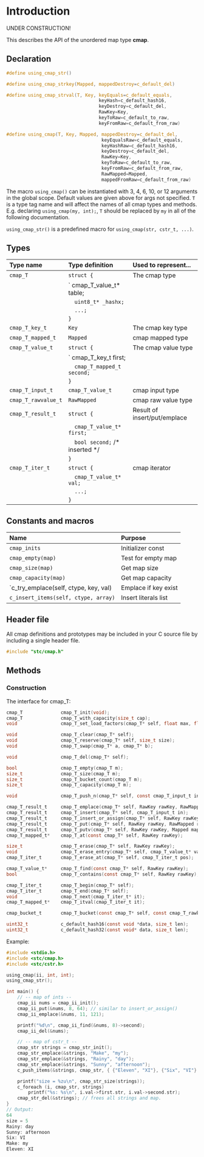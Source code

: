 # Introduction

UNDER CONSTRUCTION!

This describes the API of the unordered map type **cmap**.

## Declaration

```c
#define using_cmap_str()

#define using_cmap_strkey(Mapped, mappedDestroy=c_default_del)

#define using_cmap_strval(T, Key, keyEquals=c_default_equals,
                                  keyHash=c_default_hash16,
                                  keyDestroy=c_default_del,
                                  RawKey=Key,
                                  keyToRaw=c_default_to_raw,
                                  keyFromRaw=c_default_from_raw)

#define using_cmap(T, Key, Mapped, mappedDestroy=c_default_del,
                                   keyEqualsRaw=c_default_equals,
                                   keyHashRaw=c_default_hash16,
                                   keyDestroy=c_default_del,
                                   RawKey=Key,
                                   keyToRaw=c_default_to_raw,
                                   keyFromRaw=c_default_from_raw,
                                   RawMapped=Mapped,
                                   mappedFromRaw=c_default_from_raw)
```
The macro `using_cmap()` can be instantiated with 3, 4, 6, 10, or 12 arguments in the global scope.
Default values are given above for args not specified. `T` is a type tag name and
will affect the names of all cmap types and methods. E.g. declaring `using_cmap(my, int);`, `T` should
be replaced by `my` in all of the following documentation.

`using_cmap_str()` is a predefined macro for `using_cmap(str, cstr_t, ...)`.

## Types

| Type name            | Type definition                       | Used to represent...               |
|:---------------------|:--------------------------------------|:-----------------------------------|
| `cmap_T`             | `struct {`                            | The cmap type                      |
|                      | `  cmap_T_value_t* table;             |                                    |
|                      | `  uint8_t* _hashx;`                  |                                    |
|                      | `  ...;`                              |                                    |
|                      | `}`                                   |                                    |
| `cmap_T_key_t`       | `Key`                                 | The cmap key type                  |
| `cmap_T_mapped_t`    | `Mapped`                              | cmap mapped type                   |
| `cmap_T_value_t`     | `struct {`                            | The cmap value type                |
|                      | `  cmap_T_key_t first;                |                                    |
|                      | `  cmap_T_mapped_t second;`           |                                    |
|                      | `}`                                   |                                    |
| `cmap_T_input_t`     | `cmap_T_value_t`                      | cmap input type                    |
| `cmap_T_rawvalue_t`  | `RawMapped`                           | cmap raw value type                |
| `cmap_T_result_t`    | `struct {`                            | Result of insert/put/emplace       |
|                      | `  cmap_T_value_t* first;`            |                                    |
|                      | `  bool second;` /* inserted */       |                                    |
|                      | `}`                                   |                                    |
| `cmap_T_iter_t`      | `struct {`                            | cmap iterator                      |
|                      | `  cmap_T_value_t* val;`              |                                    |
|                      | `  ...;`                              |                                    |
|                      | `}`                                   |                                    |

## Constants and macros

| Name                                            | Purpose                |
|:------------------------------------------------|:-----------------------|
|  `cmap_inits`                                   | Initializer const      |
|  `cmap_empty(map)`                              | Test for empty map     |
|  `cmap_size(map)`                               | Get map size           |
|  `cmap_capacity(map)`                           | Get map capacity       |
|  `c_try_emplace(self, ctype, key, val)          | Emplace if key exist   |
|  `c_insert_items(self, ctype, array)`           | Insert literals list   |

## Header file

All cmap definitions and prototypes may be included in your C source file by including a single header file.

```c
#include "stc/cmap.h"
```
## Methods

### Construction

The interface for cmap_T:
```c
cmap_T              cmap_T_init(void);
cmap_T              cmap_T_with_capacity(size_t cap);
void                cmap_T_set_load_factors(cmap_T* self, float max, float shrink);

void                cmap_T_clear(cmap_T* self);
void                cmap_T_reserve(cmap_T* self, size_t size);
void                cmap_T_swap(cmap_T* a, cmap_T* b);

void                cmap_T_del(cmap_T* self);

bool                cmap_T_empty(cmap_T m);
size_t              cmap_T_size(cmap_T m);
size_t              cmap_T_bucket_count(cmap_T m);
size_t              cmap_T_capacity(cmap_T m);

void                cmap_T_push_n(cmap_T* self, const cmap_T_input_t in[], size_t size);

cmap_T_result_t     cmap_T_emplace(cmap_T* self, RawKey rawKey, RawMapped rawVal);
cmap_T_result_t     cmap_T_insert(cmap_T* self, cmap_T_input_t in);
cmap_T_result_t     cmap_T_insert_or_assign(cmap_T* self, RawKey rawKey, RawMapped rawVal);
cmap_T_result_t     cmap_T_put(cmap_T* self, RawKey rawKey, RawMapped rawVal);
cmap_T_result_t     cmap_T_putv(cmap_T* self, RawKey rawKey, Mapped mapped);
cmap_T_mapped_t*    cmap_T_at(const cmap_T* self, RawKey rawKey);

size_t              cmap_T_erase(cmap_T* self, RawKey rawKey);
void                cmap_T_erase_entry(cmap_T* self, cmap_T_value_t* val);
cmap_T_iter_t       cmap_T_erase_at(cmap_T* self, cmap_T_iter_t pos);

cmap_T_value_t*     cmap_T_find(const cmap_T* self, RawKey rawKey);
bool                cmap_T_contains(const cmap_T* self, RawKey rawKey);

cmap_T_iter_t       cmap_T_begin(cmap_T* self);
cmap_T_iter_t       cmap_T_end(cmap_T* self);
void                cmap_T_next(cmap_T_iter_t* it);
cmap_T_mapped_t*    cmap_T_itval(cmap_T_iter_t it);

cmap_bucket_t       cmap_T_bucket(const cmap_T* self, const cmap_T_rawkey_t* rawKeyPtr);

uint32_t            c_default_hash16(const void *data, size_t len);
uint32_t            c_default_hash32(const void* data, size_t len);
```

Example:
```c
#include <stdio.h>
#include <stc/cmap.h>
#include <stc/cstr.h>

using_cmap(ii, int, int);
using_cmap_str();

int main() {
    // -- map of ints --
    cmap_ii nums = cmap_ii_init();
    cmap_ii_put(&nums, 8, 64); // similar to insert_or_assign()
    cmap_ii_emplace(&nums, 11, 121);

    printf("%d\n", cmap_ii_find(&nums, 8)->second);
    cmap_ii_del(&nums);

    // -- map of cstr_t --
    cmap_str strings = cmap_str_init();
    cmap_str_emplace(&strings, "Make", "my");
    cmap_str_emplace(&strings, "Rainy", "day");
    cmap_str_emplace(&strings, "Sunny", "afternoon");
    c_push_items(&strings, cmap_str, { {"Eleven", "XI"}, {"Six", "VI"} });

    printf("size = %zu\n", cmap_str_size(strings));
    c_foreach (i, cmap_str, strings)
        printf("%s: %s\n", i.val->first.str, i.val->second.str);
    cmap_str_del(&strings); // frees all strings and map.
}
// Output:
64
size = 5
Rainy: day
Sunny: afternoon
Six: VI
Make: my
Eleven: XI
```
